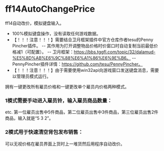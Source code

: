 # ff14AutoChangePrice
ff14自动改价，模拟键盘输入。
- 100%模拟键盘操作，没有读取任何游戏数据。
- 【！！！注意！！！】需要结合卫月框架插件中官方仓库作者tesu的Penny Pincher插件。
-- 其作用为打开调整物品价格时价窗口时自动复制当前最低价格减1（可配置）。
-- 卫月框架：https://bbs.tggfl.com/topic/32/dalamud-%E5%8D%AB%E6%9C%88%E6%A1%86%E6%9E%B6。
-- PennyPincher插件详情：https://github.com/tesu/PennyPincher。
- 【！！！注意！！！】由于需要使用win32api向游戏窗口发送键盘消息，需要以管理员模式运行。

拥有一键更改所有雇员价格和一键更改单个雇员内价格两种模式。
### 1模式需要手动进入雇员铃，输入雇员商品数量：
etc. 第一位雇员出售中5件商品，第二位雇员出售中3件商品，第三位雇员出售2件商品，输入就是“5 3 2”。
### 2模式用于快速清空背包发布销售：
可以无视价格在雇员界面上货时上一堆货然后用程序自动改价。


